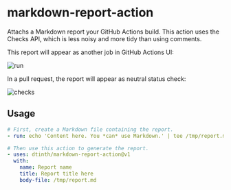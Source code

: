 # markdown-report-action
Attachs a Markdown report your GitHub Actions build. This action uses the Checks API, which is less noisy and more tidy than using comments.

This report will appear as another job in GitHub Actions UI:

![run](https://user-images.githubusercontent.com/193136/143671955-586c13d6-c505-4b10-aab9-6f9343f02ebe.png)

In a pull request, the report will appear as neutral status check:

![checks](https://user-images.githubusercontent.com/193136/143671954-776ea75c-f369-4677-9b7e-d5c8918b9b5d.png)

## Usage

```yaml
# First, create a Markdown file containing the report.
- run: echo 'Content here. You *can* use Markdown.' | tee /tmp/report.md

# Then use this action to generate the report.
- uses: dtinth/markdown-report-action@v1
  with:
    name: Report name
    title: Report title here
    body-file: /tmp/report.md
```